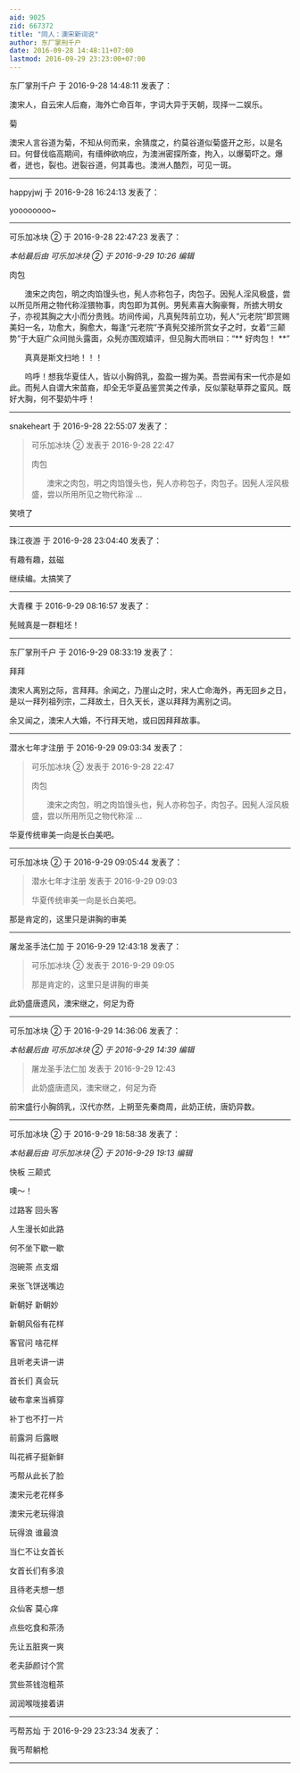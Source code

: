 ```yaml
---
aid: 9025
zid: 667372
title: "同人：澳宋新词说"
author: 东厂掌刑千户
date: 2016-09-28 14:48:11+07:00
lastmod: 2016-09-29 23:23:00+07:00
---
```


东厂掌刑千户 于 2016-9-28 14:48:11 发表了：

澳宋人，自云宋人后裔，海外亡命百年，字词大异于天朝，现择一二娱乐。

菊

澳宋人言谷道为菊，不知从何而来，余猜度之，约莫谷道似菊盛开之形，以是名曰。何督伐临高期间，有缙绅欲响应，为澳洲密探所查，拘入，以爆菊吓之。爆者，迸也，裂也。迸裂谷道，何其毒也。澳洲人酷烈，可见一斑。

---

happyjwj 于 2016-9-28 16:24:13 发表了：

yoooooooo~

---

可乐加冰块 ② 于 2016-9-28 22:47:23 发表了：

_本帖最后由 可乐加冰块 ② 于 2016-9-29 10:26 编辑_

肉包

&nbsp; &nbsp;&nbsp; &nbsp; 澳宋之肉包，明之肉馅馒头也，髡人亦称包子，肉包子。因髡人淫风极盛，尝以所见所用之物代称淫猥物事，肉包即为其例。男髡素喜大胸豪臀，所掳大明女子，亦视其胸之大小而分贵贱。坊间传闻，凡真髡阵前立功，髡人“元老院”即赏赐美妇一名，功愈大，胸愈大，每逢“元老院”予真髡交接所赏女子之时，女着“三颠势”于大庭广众间抛头露面，众髡亦围观嬉评，但见胸大而哄曰：“**
好肉包！
**”

&nbsp; &nbsp;&nbsp; &nbsp; 真真是斯文扫地！！！

&nbsp; &nbsp;&nbsp; &nbsp; 呜呼！想我华夏佳人，皆以小胸鸽乳，盈盈一握为美。吾尝闻有宋一代亦是如此。而髡人自谓大宋苗裔，却全无华夏品鉴赏美之传承，反似蒙鞑草莽之蛮风。既好大胸，何不娶奶牛呼！

---

snakeheart 于 2016-9-28 22:55:07 发表了：

> 可乐加冰块 ② 发表于 2016-9-28 22:47
>
> 肉包
>
> &nbsp; &nbsp;&nbsp; &nbsp; 澳宋之肉包，明之肉馅馒头也，髡人亦称包子，肉包子。因髡人淫风极盛，尝以所用所见之物代称淫 ...

笑喷了

---

珠江夜游 于 2016-9-28 23:04:40 发表了：

有趣有趣，兹磁

继续编。太搞笑了

---

大青稞 于 2016-9-29 08:16:57 发表了：

髡贼真是一群粗坯！

---

东厂掌刑千户 于 2016-9-29 08:33:19 发表了：

拜拜

澳宋人离别之际，言拜拜。余闻之，乃崖山之时，宋人亡命海外，再无回乡之日，是以一拜列祖列宗，二拜故土，日久天长，遂以拜拜为离别之词。

余又闻之，澳宋人大婚，不行拜天地，或曰因拜拜故事。

---

潜水七年才注册 于 2016-9-29 09:03:34 发表了：

> 可乐加冰块 ② 发表于 2016-9-28 22:47
>
> 肉包
>
> &nbsp; &nbsp;&nbsp; &nbsp; 澳宋之肉包，明之肉馅馒头也，髡人亦称包子，肉包子。因髡人淫风极盛，尝以所用所见之物代称淫 ...

华夏传统审美一向是长白美吧。

---

可乐加冰块 ② 于 2016-9-29 09:05:44 发表了：

> 潜水七年才注册 发表于 2016-9-29 09:03
>
> 华夏传统审美一向是长白美吧。

那是肯定的，这里只是讲胸的审美

---

屠龙圣手法仁加 于 2016-9-29 12:43:18 发表了：

> 可乐加冰块 ② 发表于 2016-9-29 09:05
>
> 那是肯定的，这里只是讲胸的审美

此奶盛唐遗风，澳宋继之，何足为奇

---

可乐加冰块 ② 于 2016-9-29 14:36:06 发表了：

_本帖最后由 可乐加冰块 ② 于 2016-9-29 14:39 编辑_

> 屠龙圣手法仁加 发表于 2016-9-29 12:43
>
> 此奶盛唐遗风，澳宋继之，何足为奇

前宋盛行小胸鸽乳，汉代亦然，上朔至先秦商周，此奶正统，唐奶异数。

---

可乐加冰块 ② 于 2016-9-29 18:58:38 发表了：

_本帖最后由 可乐加冰块 ② 于 2016-9-29 19:13 编辑_

快板 三颠式

噢～！

过路客 回头客

人生漫长如此路

何不坐下歇一歇

泡碗茶 点支烟

来张飞饼送嘴边

新朝好 新朝妙

新朝风俗有花样

客官问 啥花样

且听老夫讲一讲

首长们 真会玩

破布拿来当裤穿

补丁也不打一片

前露洞 后露眼

叫花裤子挺新鲜

丐帮从此长了脸

澳宋元老花样多

澳宋元老玩得浪

玩得浪 谁最浪

当仁不让女首长

女首长们有多浪

且待老夫想一想

众仙客 莫心痒

点些吃食和茶汤

先让五脏爽一爽

老夫舔颜讨个赏

赏些茶钱泡粗茶

润润喉咙接着讲

---

丐帮苏灿 于 2016-9-29 23:23:34 发表了：

我丐帮躺枪

---
